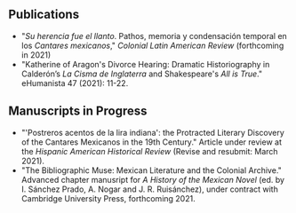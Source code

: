 ## Publications

- "*Su herencia fue el llanto*. Pathos, memoria y condensación temporal en los *Cantares mexicanos*," *Colonial Latin American Review* (forthcoming in 2021)
- "Katherine of Aragon's Divorce Hearing: Dramatic Historiography in Calderón’s *La Cisma de Inglaterra* and Shakespeare's *All is True*." eHumanista 47 (2021): 11-22.

## Manuscripts in Progress

- "'Postreros acentos de la lira indiana': the Protracted Literary Discovery of the Cantares Mexicanos in the 19th Century." Article under review at the *Hispanic American Historical Review* (Revise and resubmit: March 2021). 
- "The Bibliographic Muse: Mexican Literature and the Colonial Archive." Advanced chapter manusript for *A History of the Mexican Novel* (ed. by I. Sánchez Prado, A. Nogar and J. R. Ruisánchez), under contract with Cambridge University Press, forthcoming 2021.
